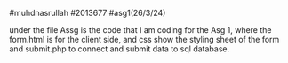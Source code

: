 #muhdnasrullah
#2013677
#asg1(26/3/24)


under the file Assg is the code that I am coding for the Asg 1, where the form.html is for the client side, and css show the styling sheet of the form and submit.php to connect and submit data to sql database.

